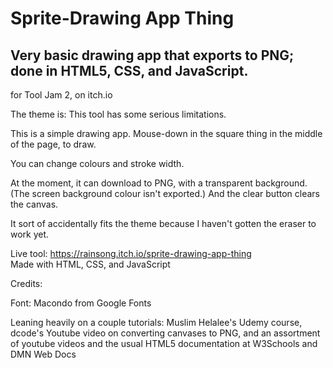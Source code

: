 # Sprite-Drawing App Thing
## Very basic drawing app that exports to PNG; done in HTML5, CSS, and JavaScript.

for Tool Jam 2, on itch.io

The theme is: This tool has some serious limitations.

This is a simple drawing app. Mouse-down in the square thing in the middle of the page, to draw. 

You can change colours and stroke width.

At the moment, it can download to PNG, with a transparent background. (The screen background colour isn't exported.) And the clear button clears the canvas.

It sort of accidentally fits the theme because I haven't gotten the eraser to work yet.

Live tool: https://rainsong.itch.io/sprite-drawing-app-thing   
Made with HTML, CSS, and JavaScript

Credits:

Font:  Macondo from Google Fonts

Leaning heavily on a couple tutorials:
Muslim Helalee's Udemy course, 
dcode's Youtube video on converting canvases to PNG, 
and an assortment of youtube videos and the usual HTML5 documentation at W3Schools and DMN Web Docs
